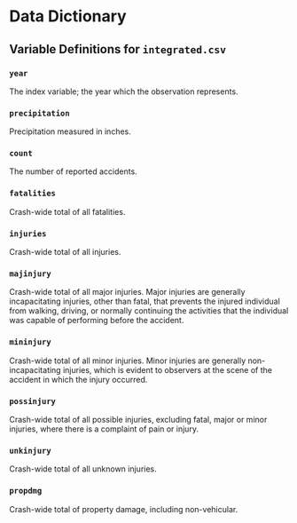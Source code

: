 # Data Dictionary

## Variable Definitions for `integrated.csv`

### `year`
The index variable; the year which the observation represents.

### `precipitation`
Precipitation measured in inches.

### `count`
The number of reported accidents.

### `fatalities`
Crash-wide total of all fatalities.

### `injuries`
Crash-wide total of all injuries.

### `majinjury`
Crash-wide total of all major injuries. Major injuries are generally incapacitating injuries, other than fatal, that prevents the injured individual from walking, driving, or normally continuing the activities that the individual was capable of performing before the accident.

### `mininjury`
Crash-wide total of all minor injuries. Minor injuries are generally non-incapacitating injuries, which is evident to observers at the scene of the accident in which the injury occurred.

### `possinjury`
Crash-wide total of all possible injuries, excluding fatal, major or minor injuries, where there is a complaint of pain or injury.

### `unkinjury`
Crash-wide total of all unknown injuries.

### `propdmg`
Crash-wide total of property damage, including non-vehicular.
